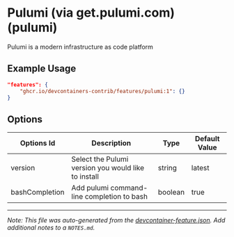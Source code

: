 
# Pulumi (via get.pulumi.com) (pulumi)

Pulumi is a modern infrastructure as code platform

## Example Usage

```json
"features": {
    "ghcr.io/devcontainers-contrib/features/pulumi:1": {}
}
```

## Options

| Options Id | Description | Type | Default Value |
|-----|-----|-----|-----|
| version | Select the Pulumi version you would like to install | string | latest |
| bashCompletion | Add pulumi command-line completion to bash | boolean | true |



---

_Note: This file was auto-generated from the [devcontainer-feature.json](https://github.com/devcontainers-contrib/features/blob/main/src/pulumi/devcontainer-feature.json).  Add additional notes to a `NOTES.md`._
